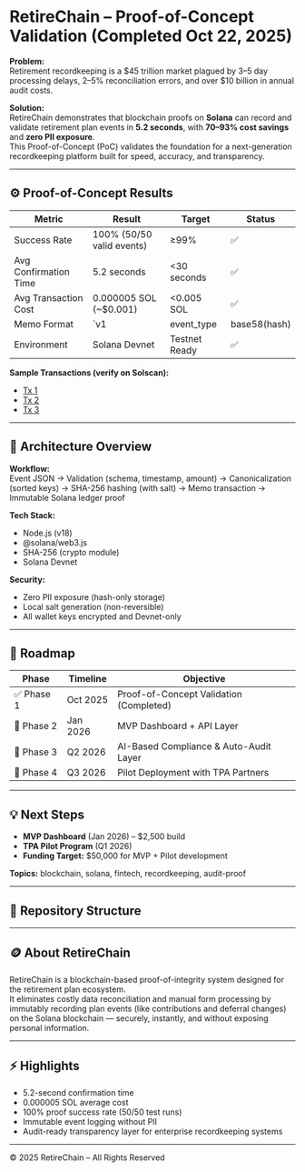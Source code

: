 # RetireChain – Proof-of-Concept Validation (Completed Oct 22, 2025)

**Problem:**  
Retirement recordkeeping is a $45 trillion market plagued by 3–5 day processing delays, 2–5% reconciliation errors, and over $10 billion in annual audit costs.

**Solution:**  
RetireChain demonstrates that blockchain proofs on **Solana** can record and validate retirement plan events in **5.2 seconds**, with **70–93% cost savings** and **zero PII exposure**.  
This Proof-of-Concept (PoC) validates the foundation for a next-generation recordkeeping platform built for speed, accuracy, and transparency.

---

## ⚙️ Proof-of-Concept Results

| Metric | Result | Target | Status |
|--------|---------|---------|--------|
| Success Rate | 100% (50/50 valid events) | ≥99% | ✅ |
| Avg Confirmation Time | 5.2 seconds | <30 seconds | ✅ |
| Avg Transaction Cost | 0.000005 SOL (~$0.001) | <0.005 SOL | ✅ |
| Memo Format | `v1|event_type|base58(hash)|unix_ts` | Standardized | ✅ |
| Environment | Solana Devnet | Testnet Ready | ✅ |

**Sample Transactions (verify on Solscan):**
- [Tx 1](https://solscan.io/tx/3Lhfc2MqAW6EsX7CJDYxuUGHKo99VowLqWPNDHEUUT3nA7DA5sheyXpGr74uXMp2pqKKVF7jKasE13uS8fUuhxW?cluster=devnet)
- [Tx 2](https://solscan.io/tx/3fveBGB1Gxt9KH23r9Fzn4bVmP6rnWWEYb2MuZZ2VSy8T9k1yXidAbxxQKoMUrU6X8rVxyB3XchQRCx6MtTPp1FZ?cluster=devnet)
- [Tx 3](https://solscan.io/tx/3Ycy7ngJa8RYw3NDuz1BRkS3kDWVNggTEHgNhW9uJaJcgmTm8wotSEkafW5qeYEwKNTt4DB39JUfyGB7jytMquhG?cluster=devnet)

---

## 🧩 Architecture Overview

**Workflow:**  
Event JSON → Validation (schema, timestamp, amount) → Canonicalization (sorted keys) → SHA-256 hashing (with salt) → Memo transaction → Immutable Solana ledger proof  

**Tech Stack:**  
- Node.js (v18)  
- @solana/web3.js  
- SHA-256 (crypto module)  
- Solana Devnet  

**Security:**  
- Zero PII exposure (hash-only storage)  
- Local salt generation (non-reversible)  
- All wallet keys encrypted and Devnet-only  

---

## 🧭 Roadmap

| Phase | Timeline | Objective |
|-------|-----------|-----------|
| ✅ Phase 1 | Oct 2025 | Proof-of-Concept Validation (Completed) |
| 🔄 Phase 2 | Jan 2026 | MVP Dashboard + API Layer |
| 🔁 Phase 3 | Q2 2026 | AI-Based Compliance & Auto-Audit Layer |
| 🚀 Phase 4 | Q3 2026 | Pilot Deployment with TPA Partners |

---

## 💡 Next Steps

- **MVP Dashboard** (Jan 2026) – $2,500 build  
- **TPA Pilot Program** (Q1 2026)  
- **Funding Target:** $50,000 for MVP + Pilot development 


**Topics:** blockchain, solana, fintech, recordkeeping, audit-proof  

---

## 📁 Repository Structure

---

## 🪙 About RetireChain
RetireChain is a blockchain-based proof-of-integrity system designed for the retirement plan ecosystem.  
It eliminates costly data reconciliation and manual form processing by immutably recording plan events (like contributions and deferral changes) on the Solana blockchain — securely, instantly, and without exposing personal information.

---

## ⚡ Highlights
- 5.2-second confirmation time  
- 0.000005 SOL average cost  
- 100% proof success rate (50/50 test runs)  
- Immutable event logging without PII  
- Audit-ready transparency layer for enterprise recordkeeping systems  

---

© 2025 RetireChain – All Rights Reserved

